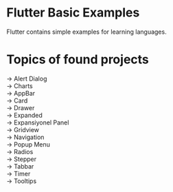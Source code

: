 # Flutter Basic Examples
Flutter contains simple examples for learning languages.

# Topics of found projects
-> Alert Dialog </br>
-> Charts </br>
-> AppBar </br>
-> Card </br>
-> Drawer </br>
-> Expanded </br>
-> Expansiyonel Panel </br>
-> Gridview </br>
-> Navigation </br>
-> Popup Menu </br>
-> Radios </br>
-> Stepper </br>
-> Tabbar </br>
-> Timer </br>
-> Tooltips </br>

